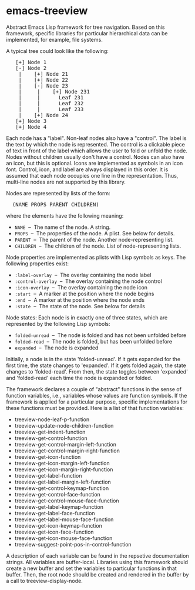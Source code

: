 # emacs-treeview
Abstract Emacs Lisp framework for tree navigation. Based on this framework, specific libraries for particular
hierarchical data can be implemented, for example, file systems.

A typical tree could look like the following:

<pre>
   [+] Node 1
   [-] Node 2
    |    [+] Node 21
    |    [+] Node 22
    |    [-] Node 23
    |     |    [+] Node 231
    |     |      Leaf 231
    |     |      Leaf 232
    |     |      Leaf 233
    |    [+] Node 24
   [+] Node 3
   [+] Node 4
</pre>

Each node has a "label".  Non-leaf nodes also have a "control".  The label is the text by which the node is represented.  The control is a clickable piece of text  in front of the label which allows the user to fold or unfold the node.  Nodes without children usually don't have a control.  Nodes can also have an icon, but this is optional.  Icons are implemented as symbols in an icon font. Control, icon, and label are always displayed in this order. It is assumed that each node occupies one line in the representation. Thus, multi-line nodes are not supported by this library.

Nodes are represented by lists of the form:

<pre>
  (NAME PROPS PARENT CHILDREN)
</pre>

where the elements have the following meaning:

  *  `NAME`     &nbsp;&ndash;&nbsp;  The name of the node.  A string.
  *  `PROPS`    &nbsp;&ndash;&nbsp;  The properties of the node.  A plist.  See below for details.
  *  `PARENT`   &nbsp;&ndash;&nbsp;  The parent of the node.  Another node-representing list.
  *  `CHILDREN` &nbsp;&ndash;&nbsp;  The children of the node.  List of node-representing lists.

Node properties are implemented as plists with Lisp symbols as keys.  The following
properties exist:

  *  `:label-overlay`    &nbsp;&ndash;&nbsp; The overlay containing the node label
  *  `:control-overlay`  &nbsp;&ndash;&nbsp; The overlay containing the node control
  *  `:icon-overlay`     &nbsp;&ndash;&nbsp; The overlay containing the node icon
  *  `:start`            &nbsp;&ndash;&nbsp; A marker at the position where the node begins
  *  `:end`              &nbsp;&ndash;&nbsp; A marker at the position where the node ends
  *  `:state`            &nbsp;&ndash;&nbsp; The state of the node.  See below for details

Node states: Each node is in exactly one of three states, which are represented by the
following Lisp symbols:

  *  `folded-unread`  &nbsp;&ndash;&nbsp;  The node is folded and has not been unfolded before
  *  `folded-read`    &nbsp;&ndash;&nbsp;  The node is folded, but has been unfolded before
  *  `expanded`       &nbsp;&ndash;&nbsp;  The node is expanded

Initially, a node is in the state 'folded-unread'.  If it gets expanded for the first time,
the state changes to 'expanded'.  If it gets folded again, the state changes to 'folded-read'.
From then, the state toggles between 'expanded' and 'folded-read' each time the node is
expanded or folded.

The framework declares a couple of "abstract" functions in the sense of function variables, i.e.,
variables whose values are function symbols. If the framework is applied for a particular purpose,
specific implementations for these functions must be provided.  Here is a list of that function
variables:

  *  treeview-node-leaf-p-function
  *  treeview-update-node-children-function
  *  treeview-get-indent-function
  *  treeview-get-control-function
  *  treeview-get-control-margin-left-function
  *  treeview-get-control-margin-right-function
  *  treeview-get-icon-function
  *  treeview-get-icon-margin-left-function
  *  treeview-get-icon-margin-right-function
  *  treeview-get-label-function
  *  treeview-get-label-margin-left-function
  *  treeview-get-control-keymap-function
  *  treeview-get-control-face-function
  *  treeview-get-control-mouse-face-function
  *  treeview-get-label-keymap-function
  *  treeview-get-label-face-function
  *  treeview-get-label-mouse-face-function
  *  treeview-get-icon-keymap-function
  *  treeview-get-icon-face-function
  *  treeview-get-icon-mouse-face-function
  *  treeview-suggest-point-pos-in-control-function

A description of each variable can be found in the repsetive documentation strings.  All
variables are buffer-local.  Libraries using this framework should create a new buffer and
set the variables to particular functions in that buffer. Then, the root node should be
created and rendered in the buffer by a call to treeview-display-node.
